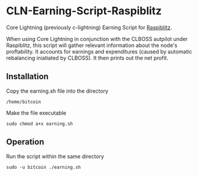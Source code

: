 # CLN-Earning-Script-Raspiblitz
Core Lightning (previously c-lightning) Earning Script for [Raspiblitz](https://github.com/rootzoll/raspiblitz).

When using Core Lightning in conjunction with the CLBOSS autpilot under Raspiblitz, this script will gather relevant information about the node's proftability.
It accounts for earnings and expenditures (caused by automatic rebalancing iniatiated by CLBOSS). It then prints out the net profit.

## Installation
Copy the earning.sh file into the directory
     
    /home/bitcoin
    
Make the file executable

    sudo chmod a+x earning.sh

## Operation
    
Run the script within the same directory

    sudo -u bitcoin ./earning.sh
